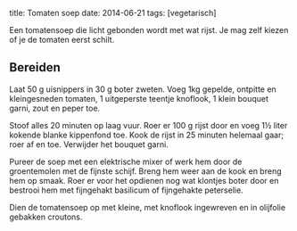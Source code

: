 title: Tomaten soep
date: 2014-06-21
tags: [vegetarisch]

Een tomatensoep die licht gebonden wordt met wat rijst. Je mag zelf kiezen of je de tomaten eerst schilt.

## Bereiden
Laat 50 g uisnippers in 30 g boter zweten. Voeg 1kg gepelde, ontpitte en kleingesneden tomaten, 1 uitgeperste teentje knoflook, 1 klein bouquet garni, zout en peper toe. 

Stoof alles 20 minuten op laag vuur. Roer er 100 g rijst door en voeg 1½ liter kokende blanke kippenfond toe. Kook de rijst in 25 minuten helemaal gaar; roer af en toe. Verwijder het bouquet garni.

Pureer de soep met een elektrische mixer of werk hem door de groentemolen met de fijnste schijf. Breng hem weer aan de kook en breng hem op smaak. Roer er voor het opdienen nog wat klontjes boter door en bestrooi hem met fijngehakt basilicum of fijngehakte peterselie. 

Dien de tomatensoep op met kleine, met knoflook ingewreven en in olijfolie gebakken croutons.
